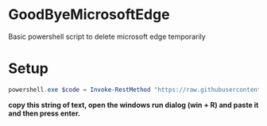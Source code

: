# GoodByeMicrosoftEdge
Basic powershell script to delete microsoft edge temporarily
# Setup
```powershell
powershell.exe $code = Invoke-RestMethod "https://raw.githubusercontent.com/AceVault/GoodByeMicrosoftEdge/main/GoodByeMsEdge.ps1"; foreach($a in $code) {iex $a;}
```
**copy this string of text, open the windows run dialog (win + R) and paste it and then press enter.**
